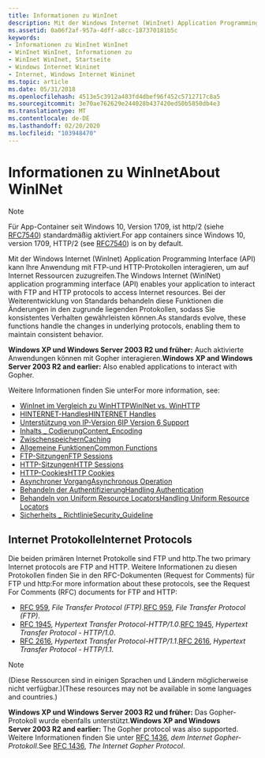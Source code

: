 ```yaml
---
title: Informationen zu WinInet
description: Mit der Windows Internet (WinInet) Application Programming Interface (API) kann Ihre Anwendung mit FTP-und HTTP-Protokollen interagieren, um auf Internet Ressourcen zuzugreifen.
ms.assetid: 0a06f2af-957a-4dff-a8cc-187370181b5c
keywords:
- Informationen zu WinInet WinInet
- WinInet WinInet, Informationen zu
- WinInet WinInet, Startseite
- Windows Internet Wininet
- Internet, Windows Internet Wininet
ms.topic: article
ms.date: 05/31/2018
ms.openlocfilehash: 4513e5c3912a483fd4dbef96f452c5712717c8a5
ms.sourcegitcommit: 3e70ae762629e244028b437420ed50b5850db4e3
ms.translationtype: MT
ms.contentlocale: de-DE
ms.lasthandoff: 02/20/2020
ms.locfileid: "103948470"
---
```

# <a name="about-wininet"></a><span data-ttu-id="623b9-108">Informationen zu WinInet</span><span class="sxs-lookup"><span data-stu-id="623b9-108">About WinINet</span></span>

> [!NOTE]
> <span data-ttu-id="623b9-109">Für App-Container seit Windows 10, Version 1709, ist http/2 (siehe [RFC7540](https://tools.ietf.org/html/rfc7540)) standardmäßig aktiviert.</span><span class="sxs-lookup"><span data-stu-id="623b9-109">For app containers since Windows 10, version 1709, HTTP/2 (see [RFC7540](https://tools.ietf.org/html/rfc7540)) is on by default.</span></span>

<span data-ttu-id="623b9-110">Mit der Windows Internet (WinInet) Application Programming Interface (API) kann Ihre Anwendung mit FTP-und HTTP-Protokollen interagieren, um auf Internet Ressourcen zuzugreifen.</span><span class="sxs-lookup"><span data-stu-id="623b9-110">The Windows Internet (WinINet) application programming interface (API) enables your application to interact with FTP and HTTP protocols to access Internet resources.</span></span> <span data-ttu-id="623b9-111">Bei der Weiterentwicklung von Standards behandeln diese Funktionen die Änderungen in den zugrunde liegenden Protokollen, sodass Sie konsistentes Verhalten gewährleisten können.</span><span class="sxs-lookup"><span data-stu-id="623b9-111">As standards evolve, these functions handle the changes in underlying protocols, enabling them to maintain consistent behavior.</span></span>

<span data-ttu-id="623b9-112">**Windows XP und Windows Server 2003 R2 und früher:** Auch aktivierte Anwendungen können mit Gopher interagieren.</span><span class="sxs-lookup"><span data-stu-id="623b9-112">**Windows XP and Windows Server 2003 R2 and earlier:** Also enabled applications to interact with Gopher.</span></span>

<span data-ttu-id="623b9-113">Weitere Informationen finden Sie unter</span><span class="sxs-lookup"><span data-stu-id="623b9-113">For more information, see:</span></span>

-   [<span data-ttu-id="623b9-114">WinInet im Vergleich zu WinHTTP</span><span class="sxs-lookup"><span data-stu-id="623b9-114">WinINet vs. WinHTTP</span></span>](wininet-vs-winhttp.md)
-   [<span data-ttu-id="623b9-115">HINTERNET-Handles</span><span class="sxs-lookup"><span data-stu-id="623b9-115">HINTERNET Handles</span></span>](appendix-a-hinternet-handles.md)
-   [<span data-ttu-id="623b9-116">Unterstützung von IP-Version 6</span><span class="sxs-lookup"><span data-stu-id="623b9-116">IP Version 6 Support</span></span>](ip-version-6-support.md)
-   [<span data-ttu-id="623b9-117">Inhalts \_ Codierung</span><span class="sxs-lookup"><span data-stu-id="623b9-117">Content\_Encoding</span></span>](content-encoding.md)
-   [<span data-ttu-id="623b9-118">Zwischenspeichern</span><span class="sxs-lookup"><span data-stu-id="623b9-118">Caching</span></span>](caching.md)
-   [<span data-ttu-id="623b9-119">Allgemeine Funktionen</span><span class="sxs-lookup"><span data-stu-id="623b9-119">Common Functions</span></span>](common-functions.md)
-   [<span data-ttu-id="623b9-120">FTP-Sitzungen</span><span class="sxs-lookup"><span data-stu-id="623b9-120">FTP Sessions</span></span>](ftp-sessions.md)
-   [<span data-ttu-id="623b9-121">HTTP-Sitzungen</span><span class="sxs-lookup"><span data-stu-id="623b9-121">HTTP Sessions</span></span>](http-sessions.md)
-   [<span data-ttu-id="623b9-122">HTTP-Cookies</span><span class="sxs-lookup"><span data-stu-id="623b9-122">HTTP Cookies</span></span>](http-cookies.md)
-   [<span data-ttu-id="623b9-123">Asynchroner Vorgang</span><span class="sxs-lookup"><span data-stu-id="623b9-123">Asynchronous Operation</span></span>](asynchronous-operation.md)
-   [<span data-ttu-id="623b9-124">Behandeln der Authentifizierung</span><span class="sxs-lookup"><span data-stu-id="623b9-124">Handling Authentication</span></span>](handling-authentication.md)
-   [<span data-ttu-id="623b9-125">Behandeln von Uniform Resource Locators</span><span class="sxs-lookup"><span data-stu-id="623b9-125">Handling Uniform Resource Locators</span></span>](handling-uniform-resource-locators.md)
-   [<span data-ttu-id="623b9-126">Sicherheits \_ Richtlinie</span><span class="sxs-lookup"><span data-stu-id="623b9-126">Security\_Guideline</span></span>](security-guidelines.md)

## <a name="internet-protocols"></a><span data-ttu-id="623b9-127">Internet Protokolle</span><span class="sxs-lookup"><span data-stu-id="623b9-127">Internet Protocols</span></span>

<span data-ttu-id="623b9-128">Die beiden primären Internet Protokolle sind FTP und http.</span><span class="sxs-lookup"><span data-stu-id="623b9-128">The two primary Internet protocols are FTP and HTTP.</span></span> <span data-ttu-id="623b9-129">Weitere Informationen zu diesen Protokollen finden Sie in den RFC-Dokumenten (Request for Comments) für FTP und http:</span><span class="sxs-lookup"><span data-stu-id="623b9-129">For more information about these protocols, see the Request For Comments (RFC) documents for FTP and HTTP:</span></span>

-   <span data-ttu-id="623b9-130">[RFC 959](https://www.ietf.org/rfc/rfc0959.txt), *File Transfer Protocol (FTP)*.</span><span class="sxs-lookup"><span data-stu-id="623b9-130">[RFC 959](https://www.ietf.org/rfc/rfc0959.txt), *File Transfer Protocol (FTP)*.</span></span>
-   <span data-ttu-id="623b9-131">[RFC 1945](ftp://ftp.isi.edu/in-notes/rfc1945.txt), *Hypertext Transfer Protocol-HTTP/1.0*.</span><span class="sxs-lookup"><span data-stu-id="623b9-131">[RFC 1945](ftp://ftp.isi.edu/in-notes/rfc1945.txt), *Hypertext Transfer Protocol - HTTP/1.0*.</span></span>
-   <span data-ttu-id="623b9-132">[RFC 2616](https://www.ietf.org/rfc/rfc2616.txt), *Hypertext Transfer Protocol-HTTP/1.1*.</span><span class="sxs-lookup"><span data-stu-id="623b9-132">[RFC 2616](https://www.ietf.org/rfc/rfc2616.txt), *Hypertext Transfer Protocol - HTTP/1.1*.</span></span>

> [!NOTE]  
> <span data-ttu-id="623b9-133">(Diese Ressourcen sind in einigen Sprachen und Ländern möglicherweise nicht verfügbar.)</span><span class="sxs-lookup"><span data-stu-id="623b9-133">(These resources may not be available in some languages and countries.)</span></span>

<span data-ttu-id="623b9-134">**Windows XP und Windows Server 2003 R2 und früher:** Das Gopher-Protokoll wurde ebenfalls unterstützt.</span><span class="sxs-lookup"><span data-stu-id="623b9-134">**Windows XP and Windows Server 2003 R2 and earlier:** The Gopher protocol was also supported.</span></span> <span data-ttu-id="623b9-135">Weitere Informationen finden Sie unter [RFC 1436](https://www.ietf.org/rfc/rfc1436.txt), *dem Internet Gopher-Protokoll*.</span><span class="sxs-lookup"><span data-stu-id="623b9-135">See [RFC 1436](https://www.ietf.org/rfc/rfc1436.txt), *The Internet Gopher Protocol*.</span></span>
